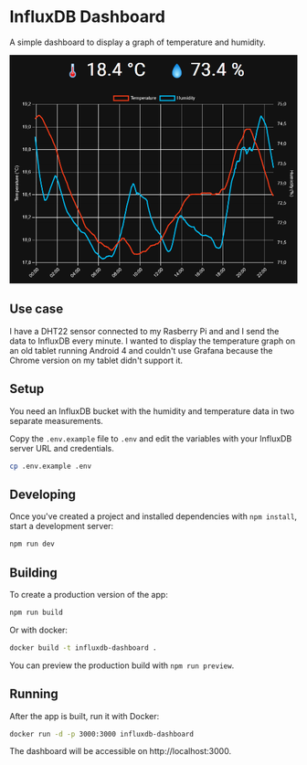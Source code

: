 # InfluxDB Dashboard

A simple dashboard to display a graph of temperature and humidity.

<img src="src/lib/images/dashboard.png" style="height:400px">

## Use case

I have a DHT22 sensor connected to my Rasberry Pi and and I send the data to InfluxDB every minute.
I wanted to display the temperature graph on an old tablet running Android 4 and couldn't use Grafana
because the Chrome version on my tablet didn't support it.

## Setup

You need an InfluxDB bucket with the humidity and temperature data in two separate measurements.

Copy the `.env.example` file to `.env` and edit the variables with your InfluxDB server URL and credentials.

```sh
cp .env.example .env
```

## Developing

Once you've created a project and installed dependencies with `npm install`, start a development server:

```sh
npm run dev
```

## Building

To create a production version of the app:

```sh
npm run build
```

Or with docker:

```sh
docker build -t influxdb-dashboard .
```

You can preview the production build with `npm run preview`.

## Running

After the app is built, run it with Docker:

```sh
docker run -d -p 3000:3000 influxdb-dashboard
```

The dashboard will be accessible on http://localhost:3000.
